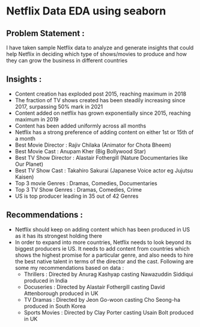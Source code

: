 # Netflix Data EDA using seaborn

## Problem Statement :
I have taken sample Netflix data to analyze and generate insights that could help Netflix in deciding which type of shows/movies to produce and how they can grow the business in different countries

## Insights :
- Content creation has exploded post 2015, reaching maximum in 2018 
- The fraction of TV shows created has been steadily increasing since 2017, surpassing 50% mark in 2021 
- Content added on netflix has grown exponentially since 2015, reaching maximum in 2019 
- Content has been added uniformly across all months 
- Netflix has a strong preference of adding content on either 1st or 15th of a month 
- Best Movie Director : Rajiv Chilaka (Animator for Chota Bheem) 
- Best Movie Cast : Anupam Kher (Big Bollywood Star) 
- Best TV Show Director : Alastair Fothergill (Nature Documentaries like Our Planet) 
- Best TV Show Cast : Takahiro Sakurai (Japanese Voice actor eg Jujutsu Kaisen) 
- Top 3 movie Genres : Dramas, Comedies, Documentaries 
- Top 3 TV Show Genres : Dramas, Comedies, Crime 
- US is top producer leading in 35 out of 42 Genres 

## Recommendations :
- Netflix should keep on adding content which has been produced in US as it has its strongest holding there
- In order to expand into more countries, Netflix needs to look beyond its biggest producers ie US. It needs to add content from countries which shows the highest promise for a particular genre, and also needs to hire the best native talent in terms of the director and the cast. Following are some my recommendations based on data :
  - Thrillers : Directed by Anurag Kashyap casting Nawazuddin Siddiqui produced in India
  - Docuseries : Directed by Alastair Fothergill casting David Attenborough produced in UK
  - TV Dramas : Directed by Jeon Go-woon casting Cho Seong-ha produced in South Korea
  - Sports Movies : Directed by Clay Porter casting Usain Bolt produced in UK
